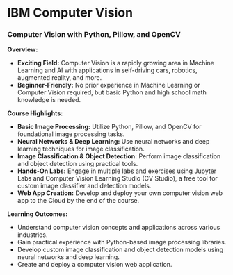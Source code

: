 # IBM Computer Vision
### Computer Vision with Python, Pillow, and OpenCV

**Overview:**
- **Exciting Field:** Computer Vision is a rapidly growing area in Machine Learning and AI with applications in self-driving cars, robotics, augmented reality, and more.
- **Beginner-Friendly:** No prior experience in Machine Learning or Computer Vision required, but basic Python and high school math knowledge is needed.

**Course Highlights:**
- **Basic Image Processing:** Utilize Python, Pillow, and OpenCV for foundational image processing tasks.
- **Neural Networks & Deep Learning:** Use neural networks and deep learning techniques for image classification.
- **Image Classification & Object Detection:** Perform image classification and object detection using practical tools.
- **Hands-On Labs:** Engage in multiple labs and exercises using Jupyter Labs and Computer Vision Learning Studio (CV Studio), a free tool for custom image classifier and detection models.
- **Web App Creation:** Develop and deploy your own computer vision web app to the Cloud by the end of the course.

**Learning Outcomes:**
- Understand computer vision concepts and applications across various industries.
- Gain practical experience with Python-based image processing libraries.
- Develop custom image classification and object detection models using neural networks and deep learning.
- Create and deploy a computer vision web application.
